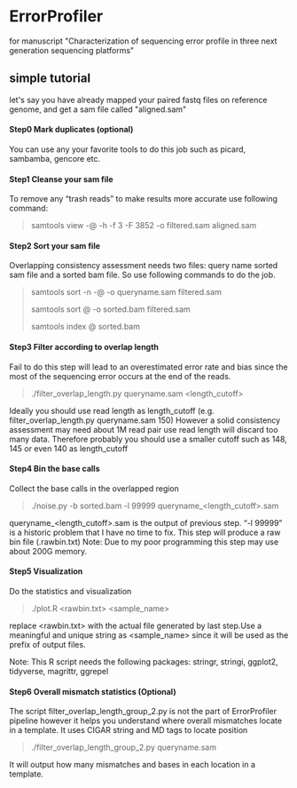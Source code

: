 # ErrorProfiler
for manuscript "Characterization of sequencing error profile in three next generation sequencing platforms"

## simple tutorial

let's say you have already mapped your paired fastq files on reference genome, and get a sam file called "aligned.sam"

#### Step0 Mark duplicates (optional)

You can use any your favorite tools to do this job such as picard, sambamba, gencore etc.

#### Step1 Cleanse your sam file

To remove any “trash reads” to make results more accurate use following command:


> samtools view -@ <threads> -h -f 3 -F 3852 -o filtered.sam aligned.sam


#### Step2 Sort your sam file

Overlapping consistency assessment needs two files: query name sorted sam file and a sorted bam file. So use following commands to do the job.

> samtools sort -n -@ <threads> -o queryname.sam filtered.sam
> 
> samtools sort @ <threads> -o sorted.bam filtered.sam
> 
> samtools index @ <threads> sorted.bam


#### Step3 Filter according to overlap length

Fail to do this step will lead to an overestimated error rate and bias since the most of the sequencing error occurs at the end of the reads.

> ./filter_overlap_length.py queryname.sam <length_cutoff>


Ideally you should use read length as length_cutoff (e.g. filter\_overlap\_length.py queryname.sam 150) However a solid consistency assessment may need about 1M read pair use read length will discard too many data. Therefore probably you should use a smaller cutoff such as 148, 145 or even 140 as length_cutoff

#### Step4 Bin the base calls

Collect the base calls in the overlapped region

> ./noise.py -b sorted.bam -l 99999 queryname_<length_cutoff>.sam


queryname_<length_cutoff>.sam is the output of previous step. “-l 99999” is a historic problem that I have no time to fix. This step will produce a raw bin file (.rawbin.txt)
Note: Due to my poor programming this step may use about 200G memory.

#### Step5 Visualization

Do the statistics and visualization
> ./plot.R <rawbin.txt> <sample_name>

replace <rawbin.txt> with the actual file generated by last step.Use a meaningful and unique string as <sample_name> since it will be used as the prefix of output files.

Note: This R script needs the following packages: stringr, stringi, ggplot2, tidyverse, magrittr, ggrepel


#### Step6 Overall mismatch statistics (Optional)

The script filter\_overlap\_length_group_2.py is not the part of ErrorProfiler pipeline however it helps you understand where overall mismatches locate in a template. It uses CIGAR string and MD tags to locate position

> ./filter_overlap_length_group_2.py queryname.sam

It will output how many mismatches and bases in each location in a template.
